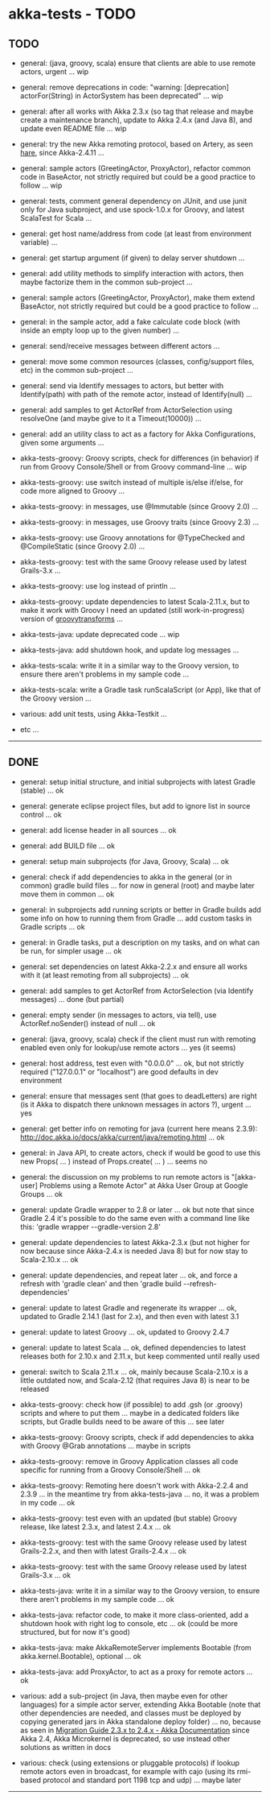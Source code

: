 akka-tests - TODO
=================

TODO
----
- general: (java, groovy, scala) ensure that clients are able to use remote actors, urgent ... wip
- general: remove deprecations in code: "warning: [deprecation] actorFor(String) in ActorSystem has been deprecated" ... wip
- general: after all works with Akka 2.3.x (so tag that release and maybe create a maintenance branch), update to Akka 2.4.x (and Java 8), and update even README file ... wip
- general: try the new Akka remoting protocol, based on Artery, as seen [hare](http://doc.akka.io/docs/akka/2.4/java/remoting-artery.html), since Akka-2.4.11 ...
- general: sample actors (GreetingActor, ProxyActor), refactor common code in BaseActor, not strictly required but could be a good practice to follow ... wip
- general: tests, comment general dependency on JUnit, and use junit only for Java subproject, and use spock-1.0.x for Groovy, and latest ScalaTest for Scala ...
- general: get host name/address from code (at least from environment variable) ...
- general: get startup argument (if given) to delay server shutdown ...
- general: add utility methods to simplify interaction with actors, then maybe factorize them in the common sub-project ...
- general: sample actors (GreetingActor, ProxyActor), make them extend BaseActor, not strictly required but could be a good practice to follow ...
- general: in the sample actor, add a fake calculate code block (with inside an empty loop up to the given number) ...
- general: send/receive messages between different actors ...
- general: move some common resources (classes, config/support files, etc) in the common sub-project ...
- general: send via Identify messages to actors, but better with Identify(path) with path of the remote actor, instead of Identify(null) ...
- general: add samples to get ActorRef from ActorSelection using resolveOne (and maybe give to it a Timeout(10000)) ...
- general: add an utility class to act as a factory for Akka Configurations, given some arguments ...

- akka-tests-groovy: Groovy scripts, check for differences (in behavior) if run from Groovy Console/Shell or from Groovy command-line ... wip
- akka-tests-groovy: use switch instead of multiple is/else if/else, for code more aligned to Groovy ...
- akka-tests-groovy: in messages, use @Immutable (since Groovy 2.0) ...
- akka-tests-groovy: in messages, use Groovy traits (since Groovy 2.3) ...
- akka-tests-groovy: use Groovy annotations for @TypeChecked and @CompileStatic (since Groovy 2.0) ...
- akka-tests-groovy: test with the same Groovy release used by latest Grails-3.x ...
- akka-tests-groovy: use log instead of println ...
- akka-tests-groovy: update dependencies to latest Scala-2.11.x, but to make it work with Groovy I need an updated (still work-in-progress) version of [groovytransforms](https://github.com/smartiniOnGitHub/groovytransforms) ...

- akka-tests-java: update deprecated code ... wip
- akka-tests-java: add shutdown hook, and update log messages ...

- akka-tests-scala: write it in a similar way to the Groovy version, to ensure there aren't problems in my sample code ...
- akka-tests-scala: write a Gradle task runScalaScript (or App), like that of the Groovy version ...

- various: add unit tests, using Akka-Testkit ...


- etc ...

---------------


DONE
----
- general: setup initial structure, and initial subprojects with latest Gradle (stable) ... ok
- general: generate eclipse project files, but add to ignore list in source control ... ok
- general: add license header in all sources ... ok
- general: add BUILD file ... ok
- general: setup main subprojects (for Java, Groovy, Scala) ... ok
- general: check if add dependencies to akka in the general (or in common) gradle build files ... for now in general (root) and maybe later move them in common ... ok
- general: in subprojects add running scripts or better in Gradle builds add some info on how to running them from Gradle ... add custom tasks in Gradle scripts ...  ok
- general: in Gradle tasks, put a description on my tasks, and on what can be run, for simpler usage ... ok
- general: set dependencies on latest Akka-2.2.x and ensure all works with it (at least remoting from all subprojects) ... ok
- general: add samples to get ActorRef from ActorSelection (via Identify messages) ... done (but partial)
- general: empty sender (in messages to actors, via tell), use ActorRef.noSender() instead of null ... ok
- general: (java, groovy, scala) check if the client must run with remoting enabled even only for lookup/use remote actors ... yes (it seems)
- general: host address, test even with "0.0.0.0" ... ok, but not strictly required ("127.0.0.1" or "localhost") are good defaults in dev environment
- general: ensure that messages sent (that goes to deadLetters) are right (is it Akka to dispatch there unknown messages in actors ?), urgent ... yes
- general: get better info on remoting for java (current here means 2.3.9): http://doc.akka.io/docs/akka/current/java/remoting.html ... ok
- general: in Java API, to create actors, check if would be good to use this new Props( ... ) instead of Props.create( ... ) ... seems no
- general: the discussion on my problems to run remote actors is "[akka-user] Problems using a Remote Actor" at Akka User Group at Google Groups ... ok
- general: update Gradle wrapper to 2.8 or later ... ok but note that since Gradle 2.4 it's possible to do the same even with a command line like this: 'gradle wrapper --gradle-version 2.8'
- general: update dependencies to latest Akka-2.3.x (but not higher for now because since Akka-2.4.x is needed Java 8) but for now stay to Scala-2.10.x ... ok
- general: update dependencies, and repeat later ... ok, and force a refresh with 'gradle clean' and then 'gradle build --refresh-dependencies'
- general: update to latest Gradle and regenerate its wrapper ... ok, updated to Gradle 2.14.1 (last for 2.x), and then even with latest 3.1
- general: update to latest Groovy ... ok, updated to Groovy 2.4.7
- general: update to latest Scala ... ok, defined dependencies to latest releases both for 2.10.x and 2.11.x, but keep commented until really used
- general: switch to Scala 2.11.x ... ok, mainly because Scala-2.10.x is a little outdated now, and Scala-2.12 (that requires Java 8) is near to be released

- akka-tests-groovy: check how (if possible) to add .gsh (or .groovy) scripts and where to put them ... maybe in a dedicated folders like scripts, but Gradle builds need to be aware of this ... see later
- akka-tests-groovy: Groovy scripts, check if add dependencies to akka with Groovy @Grab annotations ... maybe in scripts
- akka-tests-groovy: remove in Groovy Application classes all code specific for running from a Groovy Console/Shell ... ok
- akka-tests-groovy: Remoting here doesn't work with Akka-2.2.4 and 2.3.9 ... in the meantime try from akka-tests-java ... no, it was a problem in my code ... ok
- akka-tests-groovy: test even with an updated (but stable) Groovy release, like latest 2.3.x, and latest 2.4.x ... ok
- akka-tests-groovy: test with the same Groovy release used by latest Grails-2.2.x, and then with latest Grails-2.4.x ... ok
- akka-tests-groovy: test with the same Groovy release used by latest Grails-3.x ... ok

- akka-tests-java: write it in a similar way to the Groovy version, to ensure there aren't problems in my sample code ... ok
- akka-tests-java: refactor code, to make it more class-oriented, add a shutdown hook with right log to console, etc ... ok (could be more structured, but for now it's good)
- akka-tests-java: make AkkaRemoteServer implements Bootable (from akka.kernel.Bootable), optional ... ok
- akka-tests-java: add ProxyActor, to act as a proxy for remote actors ... ok

- various: add a sub-project (in Java, then maybe even for other languages) for a simple actor server, extending Akka Bootable (note that other dependencies are needed, and classes must be deployed by copying generated jars in Akka standalone deploy folder) ... no, because as seen in [Migration Guide 2.3.x to 2.4.x - Akka Documentation](http://doc.akka.io/docs/akka/current/project/migration-guide-2.3.x-2.4.x.html) since Akka 2.4, Akka Microkernel is deprecated, so use instead other solutions as written in docs
- various: check (using extensions or pluggable protocols) if lookup remote actors even in broadcast, for example with cajo (using its rmi-based protocol and standard port 1198 tcp and udp) ... maybe later


---------------
